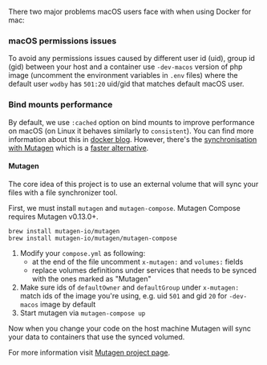 There two major problems macOS users face with when using Docker for mac:

### macOS permissions issues

To avoid any permissions issues caused by different user id (uid), group id (gid) between your host and a container use `-dev-macos` version of php image (uncomment the environment variables in `.env` files) where the default user `wodby` has `501:20` uid/gid that matches default macOS user. 

### Bind mounts performance

By default, we use `:cached` option on bind mounts to improve performance on macOS (on Linux it behaves similarly to `consistent`). You can find more information about this in [docker blog](https://blog.docker.com/2017/05/user-guided-caching-in-docker-for-mac). However, there's the [synchronisation with Mutagen](https://mutagen.io/documentation/orchestration/projects) which is a [faster alternative](https://medium.com/netresearch/improving-performance-for-docker-on-mac-computers-when-using-named-volumes-55580efcbf68#bf1b).

#### Mutagen

The core idea of this project is to use an external volume that will sync your files with a file synchronizer tool.

First, we must install `mutagen` and `mutagen-compose`. Mutagen Compose requires Mutagen v0.13.0+. 

```shell
brew install mutagen-io/mutagen
brew install mutagen-io/mutagen/mutagen-compose
```

1. Modify your `compose.yml` as following:
    - at the end of the file uncomment `x-mutagen:` and `volumes:` fields 
    - replace volumes definitions under services that needs to be synced with the ones marked as "Mutagen"
3. Make sure ids of `defaultOwner` and `defaultGroup` under `x-mutagen:` match ids of the image you're using, e.g. uid `501` and gid `20` for `-dev-macos` image by default
4. Start mutagen via `mutagen-compose up`

Now when you change your code on the host machine Mutagen will sync your data to containers that use the synced volumed.

For more information visit [Mutagen project page](https://mutagen.io/).
